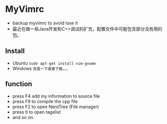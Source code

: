 MyVimrc
===

- backup myvimrc to avoid lose it
- 最近在做一些Java开发和C++调试的扩充，配置文件中可能包含部分没有用的包。

Install
---

- Ubuntu
    `sudo apt-get install vim-gnome`
- Windows
    `百度一下直接下载。。。 `

function
---
- press F4 add my information to source file
- press F9 to compile the cpp file
- press F2 to open NerdTree (File manager)
- press tl to open tagelist
- and so on.
